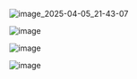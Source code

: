 ![image_2025-04-05_21-43-07](https://github.com/user-attachments/assets/f2759237-2ff9-48e9-9fa8-32bcb7addcb0)

![image](https://github.com/user-attachments/assets/fb530611-3354-4569-9b03-013c4db373ed)

![image](https://github.com/user-attachments/assets/eb41b4a4-25a2-48d4-8dd3-f4e60eca3aab)

![image](https://github.com/user-attachments/assets/ac9b2093-d41b-4c93-88bf-480e2589eb22)


